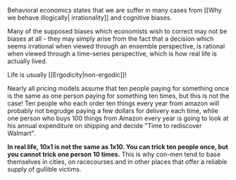 
Behavioral economics states that we are suffer in many cases from [[Why we behave illogically| irrationality]] and cognitive biases.

Many of the supposed biases which economists wish to correct may not be biases at all - they may simply arise from the fact that a decision which seems irrational when viewed through an ensemble perspective, is rational when viewed through a time-series perspective, which is how real life is actually lived.

Life is usually [[Ergodicity|non-ergodic]]!


Nearly all pricing models assume that ten people paying for something once is the same as one person paying  for something ten times, but this is not the case!  Ten people who each order ten things every year from amazon will probably not begrudge paying a few dollars for delivery each time, while one person who buys 100 things from Amazon every year is going to look at his annual expenditure on shipping and decide "Time to rediscover Walmart".

**In real life, 10x1 is not the same as 1x10. You can trick ten people once, but you cannot trick one person 10 times.** This is why con-men tend to base themselves in cities, on racecourses and in other places that offer a reliable supply of gullible victims.